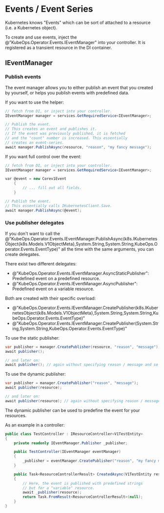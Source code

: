 ﻿# Events / Event Series

Kubernetes knows "Events" which can be sort of attached to a resource
(i.e. a Kubernetes object).

To create and use events, inject the @"KubeOps.Operator.Events.IEventManager"
into your controller. It is registered as a transient resource in the DI
container.

## IEventManager

### Publish events

The event manager allows you to either publish an event that you created
by yourself, or helps you publish events with predefined data.

If you want to use the helper:
```c#
// fetch from DI, or inject into your controller.
IEventManager manager = services.GetRequiredService<IEventManager>;

// Publish the event.
// This creates an event and publishes it.
// If the event was previously published, it is fetched
// and the "count" number is increased. This essentially
// creates an event-series.
await manager.PublishAsync(resource, "reason", "my fancy message");
```

If you want full control over the event:
```c#
// fetch from DI, or inject into your controller.
IEventManager manager = services.GetRequiredService<IEventManager>;

var @event = new Corev1Event
    {
        // ... fill out all fields.
    }

// Publish the event.
// This essentially calls IKubernetesClient.Save.
await manager.PublishAsync(@event);
```

### Use publisher delegates

If you don't want to call the
@"KubeOps.Operator.Events.IEventManager.PublishAsync(k8s.IKubernetesObject{k8s.Models.V1ObjectMeta},System.String,System.String,KubeOps.Operator.Events.EventType)"
all the time with the same arguments, you can create delegates.

There exist two different delegates:
- @"KubeOps.Operator.Events.IEventManager.AsyncStaticPublisher": Predefined event
  on a predefined resource.
- @"KubeOps.Operator.Events.IEventManager.AsyncPublisher": Predefined event
  on a variable resource.

Both are created with their specific overload:
- @"KubeOps.Operator.Events.IEventManager.CreatePublisher(k8s.IKubernetesObject{k8s.Models.V1ObjectMeta},System.String,System.String,KubeOps.Operator.Events.EventType)"
- @"KubeOps.Operator.Events.IEventManager.CreatePublisher(System.String,System.String,KubeOps.Operator.Events.EventType)"

To use the static publisher:
```c#
var publisher = manager.CreatePublisher(resource, "reason", "message");
await publisher();

// and later on:
await publisher(); // again without specifying reason / message and so on.
```

To use the dynamic publisher:
```c#
var publisher = manager.CreatePublisher("reason", "message");
await publisher(resource);

// and later on:
await publisher(resource); // again without specifying reason / message and so on.
```

The dynamic publisher can be used to predefine the event for your resources.

As an example in a controller:
```c#
public class TestController : IResourceController<V1TestEntity>
{
    private readonly IEventManager.Publisher _publisher;

    public TestController(IEventManager eventManager)
    {
        _publisher = eventManager.CreatePublisher("reason", "my fancy message");
    }

    public Task<ResourceControllerResult> CreatedAsync(V1TestEntity resource)
    {
        // Here, the event is published with predefined strings
        // but for a "variable" resource.
        await _publisher(resource);
        return Task.FromResult<ResourceControllerResult>(null);
    }
}
```
